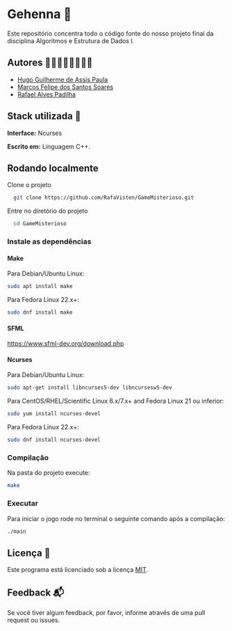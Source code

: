 
# Gehenna  🔱
 
Este repositório concentra todo o código fonte do nosso projeto final da disciplina Algoritmos e Estrutura de Dados I.




## Autores 🧑‍💻🧑‍💻🧑‍💻🧑‍💻

- [Hugo Guilherme de Assis Paula](https://github.com/hugoguigo)
- [Marcos Felipe dos Santos Soares](https://www.github.com/mfelipesoares)
- [Rafael Alves Padilha](https://github.com/RafaVisten)




## Stack utilizada 🩻 

**Interface:** Ncurses

**Escrito em:** Linguagem C++. 




## Rodando localmente

Clone o projeto

```bash
  git clone https://github.com/RafaVisten/GameMisterioso.git
```

Entre no diretório do projeto

```bash
  cd GameMisterioso
```

### Instale as dependências

#### Make
Para Debian/Ubuntu Linux:
```bash
sudo apt install make
```
Para Fedora Linux 22.x+:
```bash
sudo dnf install make
```

#### SFML
https://www.sfml-dev.org/download.php

#### Ncurses

Para Debian/Ubuntu Linux:
```bash
sudo apt-get install libncurses5-dev libncursesw5-dev
```

Para CentOS/RHEL/Scientific Linux 6.x/7.x+ and Fedora Linux 21 ou inferior:
```bash
sudo yum install ncurses-devel
```
Para Fedora Linux 22.x+:
```bash
sudo dnf install ncurses-devel
```

### Compilação
Na pasta do projeto execute:
```bash
make
```

### Executar
Para iniciar o jogo rode no terminal o seguinte comando após a compilação:
```bash
./main
```


## Licença 📜

Este programa está licenciado sob a licença
[MIT](https://choosealicense.com/licenses/mit/).

## Feedback 📬
Se você tiver algum feedback, por favor, informe através de uma pull request ou issues.
